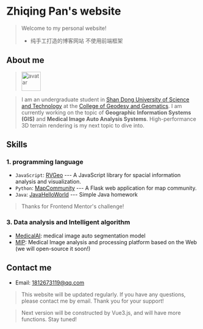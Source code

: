 # Zhiqing Pan's website
> Welcome to my personal website! 
> - 纯手工打造的博客网站 不使用前端框架
## About me

> <img src="https://avatars.githubusercontent.com/u/82391775?v=4" width="50" height="50" alt="avatar"/>

> I am an undergraduate student in [Shan Dong University of Science and Technology](https://en.sdust.edu.cn) at the [College of Geodesy and Geomatics](https://gc.sdust.edu.cn/). I am currently working on the topic of **Geographic Information Systems (GIS)** and **Medical Image Auto Analysis Systems**. High-performance 3D terrain rendering is my next topic to dive into.

## Skills

### 1. programming language
* `JavaScript`: [RVGeo](https://github.com/pzq123456/RVGeo/tree/main/rvgeo) --- A JavaScript library for spacial information analysis and visualization. 
* `Python`: [MapCommunity](https://github.com/pzq123456/mapcommunity) --- A Flask web application for map community. 
* `Java`: [JavaHelloWorld](https://github.com/pzq123456/JAVAhelloWorld) --- Simple Java homework 


> Thanks for Frontend Mentor's challenge!

### 3. Data analysis and Intelligent algorithm

* [MedicalAI](https://github.com/pzq123456/MdicalAI): medical image auto segmentation model
* [MIP](https://github.com/pzq123456/MIP): Medical Image analysis and processing platform based on the Web (we will open-source it soon!)

## Contact me
- Email: 1812673119@qq.com

> This website will be updated regularly. If you have any questions, please contact me by email. Thank you for your support!

> Next version will be constructed by Vue3.js, and will have more functions. Stay tuned!

